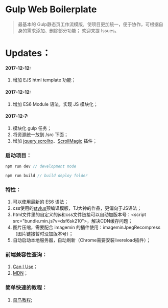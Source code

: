 # Gulp Web Boilerplate

> 最基本的 Gulp静态页工作流模版，使项目更加统一，便于协作，可根据自身的需求添加、删除部分功能；
> 欢迎来提 Issues。

# Updates：

#### 2017-12-12:
1. 增加 EJS html template 功能；

#### 2017-12-12:
1. 增加 ES6 Module 语法，实现 JS 模块化；

#### 2017-12-7:
1. 模块化 gulp 任务；
2. 将资源统一放到 /src 下面；
3. 增加 [jquery.scrollto](https://github.com/flesler/jquery.scrollTo)、[ScrollMagic](https://github.com/janpaepke/ScrollMagic) 插件；

### 启动项目：

```javascript
npm run dev // development mode

npm run build // build deploy folder
```

### 特性：

1. 可以使用最新的 ES6 语法；
2. css使用的[stylus](http://stylus-lang.com/)预编译模版，TJ大神的作品，更偏向于JS语法；
3. html文件里的自定义的js和css文件链接可以自动加版本号：\<script src="bundle.min.js?v=dsf6sk210"\>，解决CDN缓存问题；
4. 图片压缩，需要配合 imagemin 的插件使用：imageminJpegRecompress（图片链接暂时没加版本号）；
5. 自动启动本地服务器，自动刷新（Chrome需要安装livereload插件）；

### 前端兼容性查询：

1. [Can I Use](http://caniuse.com/)；
2. [MDN](https://developer.mozilla.org/zh-CN/)；

### 简单快速的教程：

1. [菜鸟教程](http://www.runoob.com/);